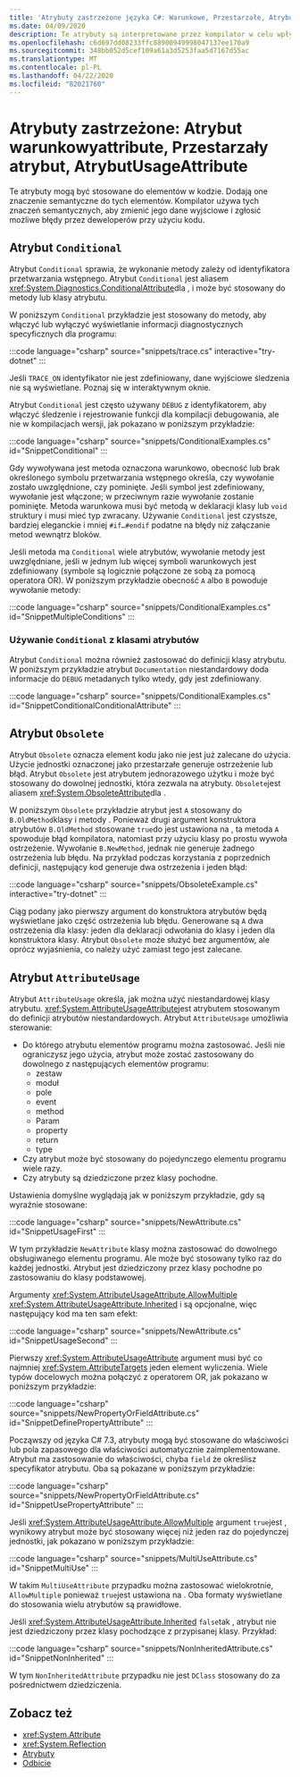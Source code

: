 ```yaml
---
title: 'Atrybuty zastrzeżone języka C#: Warunkowe, Przestarzałe, AtrybutUsage'
ms.date: 04/09/2020
description: Te atrybuty są interpretowane przez kompilator w celu wpłyć na kod wygenerowany przez kompilator
ms.openlocfilehash: c6d697dd08233ffc88900949998047137ee170a9
ms.sourcegitcommit: 348bb052d5cef109a61a3d5253faa5d7167d55ac
ms.translationtype: MT
ms.contentlocale: pl-PL
ms.lasthandoff: 04/22/2020
ms.locfileid: "82021760"
---
```

# <a name="reserved-attributes-conditionalattribute-obsoleteattribute-attributeusageattribute"></a>Atrybuty zastrzeżone: Atrybut warunkowyattribute, Przestarzały atrybut, AtrybutUsageAttribute

Te atrybuty mogą być stosowane do elementów w kodzie. Dodają one znaczenie semantyczne do tych elementów. Kompilator używa tych znaczeń semantycznych, aby zmienić jego dane wyjściowe i zgłosić możliwe błędy przez deweloperów przy użyciu kodu.

## <a name="conditional-attribute"></a>Atrybut `Conditional`

Atrybut `Conditional` sprawia, że wykonanie metody zależy od identyfikatora przetwarzania wstępnego. Atrybut `Conditional` jest aliasem <xref:System.Diagnostics.ConditionalAttribute>dla , i może być stosowany do metody lub klasy atrybutu.

W poniższym `Conditional` przykładzie jest stosowany do metody, aby włączyć lub wyłączyć wyświetlanie informacji diagnostycznych specyficznych dla programu:

:::code language="csharp" source="snippets/trace.cs" interactive="try-dotnet" :::

Jeśli `TRACE_ON` identyfikator nie jest zdefiniowany, dane wyjściowe śledzenia nie są wyświetlane. Poznaj się w interaktywnym oknie.

Atrybut `Conditional` jest często używany `DEBUG` z identyfikatorem, aby włączyć śledzenie i rejestrowanie funkcji dla kompilacji debugowania, ale nie w kompilacjach wersji, jak pokazano w poniższym przykładzie:

:::code language="csharp" source="snippets/ConditionalExamples.cs" id="SnippetConditional" :::

Gdy wywoływana jest metoda oznaczona warunkowo, obecność lub brak określonego symbolu przetwarzania wstępnego określa, czy wywołanie zostało uwzględnione, czy pominięte. Jeśli symbol jest zdefiniowany, wywołanie jest włączone; w przeciwnym razie wywołanie zostanie pominięte. Metoda warunkowa musi być metodą w deklaracji klasy lub `void` struktury i musi mieć typ zwracany. Używanie `Conditional` jest czystsze, bardziej eleganckie i mniej `#if…#endif` podatne na błędy niż załączanie metod wewnątrz bloków.

Jeśli metoda ma `Conditional` wiele atrybutów, wywołanie metody jest uwzględniane, jeśli w jednym lub więcej symboli warunkowych jest zdefiniowany (symbole są logicznie połączone ze sobą za pomocą operatora OR). W poniższym przykładzie obecność `A` albo `B` powoduje wywołanie metody:

:::code language="csharp" source="snippets/ConditionalExamples.cs" id="SnippetMultipleConditions" :::

### <a name="using-conditional-with-attribute-classes"></a>Używanie `Conditional` z klasami atrybutów

Atrybut `Conditional` można również zastosować do definicji klasy atrybutu. W poniższym przykładzie atrybut `Documentation` niestandardowy doda informacje do `DEBUG` metadanych tylko wtedy, gdy jest zdefiniowany.

:::code language="csharp" source="snippets/ConditionalExamples.cs" id="SnippetConditionalConditionalAttribute" :::

## <a name="obsolete-attribute"></a>Atrybut `Obsolete`

Atrybut `Obsolete` oznacza element kodu jako nie jest już zalecane do użycia. Użycie jednostki oznaczonej jako przestarzałe generuje ostrzeżenie lub błąd. Atrybut `Obsolete` jest atrybutem jednorazowego użytku i może być stosowany do dowolnej jednostki, która zezwala na atrybuty. `Obsolete`jest aliasem <xref:System.ObsoleteAttribute>dla .

W poniższym `Obsolete` przykładzie atrybut jest `A` stosowany do `B.OldMethod`klasy i metody . Ponieważ drugi argument konstruktora atrybutów `B.OldMethod` stosowane `true`do jest ustawiona na , ta metoda `A` spowoduje błąd kompilatora, natomiast przy użyciu klasy po prostu wywoła ostrzeżenie. Wywołanie `B.NewMethod`, jednak nie generuje żadnego ostrzeżenia lub błędu. Na przykład podczas korzystania z poprzednich definicji, następujący kod generuje dwa ostrzeżenia i jeden błąd:

:::code language="csharp" source="snippets/ObsoleteExample.cs" interactive="try-dotnet" :::

Ciąg podany jako pierwszy argument do konstruktora atrybutów będą wyświetlane jako część ostrzeżenia lub błędu. Generowane są `A` dwa ostrzeżenia dla klasy: jeden dla deklaracji odwołania do klasy i jeden dla konstruktora klasy. Atrybut `Obsolete` może służyć bez argumentów, ale oprócz wyjaśnienia, co należy użyć zamiast tego jest zalecane.

## <a name="attributeusage-attribute"></a>Atrybut `AttributeUsage`

Atrybut `AttributeUsage` określa, jak można użyć niestandardowej klasy atrybutu. <xref:System.AttributeUsageAttribute>jest atrybutem stosowanym do definicji atrybutów niestandardowych. Atrybut `AttributeUsage` umożliwia sterowanie:

- Do którego atrybutu elementów programu można zastosować. Jeśli nie ograniczysz jego użycia, atrybut może zostać zastosowany do dowolnego z następujących elementów programu:
  - zestaw
  - moduł
  - pole
  - event
  - method
  - Param
  - property
  - return
  - type
- Czy atrybut może być stosowany do pojedynczego elementu programu wiele razy.
- Czy atrybuty są dziedziczone przez klasy pochodne.

Ustawienia domyślne wyglądają jak w poniższym przykładzie, gdy są wyraźnie stosowane:

:::code language="csharp" source="snippets/NewAttribute.cs" id="SnippetUsageFirst" :::

W tym przykładzie `NewAttribute` klasy można zastosować do dowolnego obsługiwanego elementu programu. Ale może być stosowany tylko raz do każdej jednostki. Atrybut jest dziedziczony przez klasy pochodne po zastosowaniu do klasy podstawowej.

Argumenty <xref:System.AttributeUsageAttribute.AllowMultiple> <xref:System.AttributeUsageAttribute.Inherited> i są opcjonalne, więc następujący kod ma ten sam efekt:

:::code language="csharp" source="snippets/NewAttribute.cs" id="SnippetUsageSecond" :::

Pierwszy <xref:System.AttributeUsageAttribute> argument musi być co najmniej <xref:System.AttributeTargets> jeden element wyliczenia. Wiele typów docelowych można połączyć z operatorem OR, jak pokazano w poniższym przykładzie:

:::code language="csharp" source="snippets/NewPropertyOrFieldAttribute.cs" id="SnippetDefinePropertyAttribute" :::

Począwszy od języka C# 7.3, atrybuty mogą być stosowane do właściwości lub pola zapasowego dla właściwości automatycznie zaimplementowane. Atrybut ma zastosowanie do właściwości, chyba `field` że określisz specyfikator atrybutu. Oba są pokazane w poniższym przykładzie:

:::code language="csharp" source="snippets/NewPropertyOrFieldAttribute.cs" id="SnippetUsePropertyAttribute" :::

Jeśli <xref:System.AttributeUsageAttribute.AllowMultiple> argument `true`jest , wynikowy atrybut może być stosowany więcej niż jeden raz do pojedynczej jednostki, jak pokazano w poniższym przykładzie:

:::code language="csharp" source="snippets/MultiUseAttribute.cs" id="SnippetMultiUse" :::

W takim `MultiUseAttribute` przypadku można zastosować wielokrotnie, `AllowMultiple` ponieważ `true`jest ustawiona na . Oba formaty wyświetlane do stosowania wielu atrybutów są prawidłowe.

Jeśli <xref:System.AttributeUsageAttribute.Inherited> `false`tak , atrybut nie jest dziedziczony przez klasy pochodzące z przypisanej klasy. Przykład:

:::code language="csharp" source="snippets/NonInheritedAttribute.cs" id="SnippetNonInherited" :::

W tym `NonInheritedAttribute` przypadku nie jest `DClass` stosowany do za pośrednictwem dziedziczenia.

## <a name="see-also"></a>Zobacz też

- <xref:System.Attribute>
- <xref:System.Reflection>
- [Atrybuty](../../../standard/attributes/index.md)
- [Odbicie](../../programming-guide/concepts/reflection.md)
